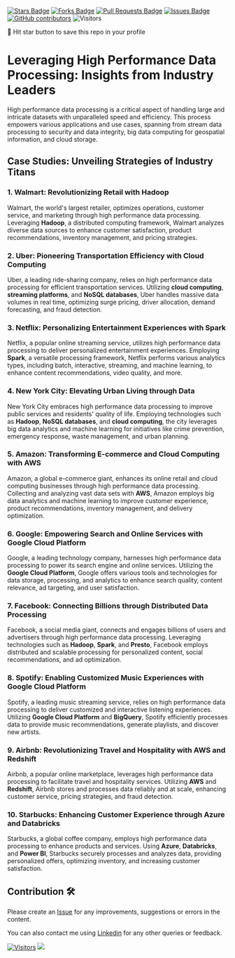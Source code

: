 <a href="https://github.com/drshahizan/HPDP/stargazers"><img src="https://img.shields.io/github/stars/drshahizan/HPDP" alt="Stars Badge"/></a>
<a href="https://github.com/drshahizan/HPDP/network/members"><img src="https://img.shields.io/github/forks/drshahizan/HPDP" alt="Forks Badge"/></a>
<a href="https://github.com/drshahizan/HPDP/pulls"><img src="https://img.shields.io/github/issues-pr/drshahizan/HPDP" alt="Pull Requests Badge"/></a>
<a href="https://github.com/drshahizan/HPDP/issues"><img src="https://img.shields.io/github/issues/drshahizan/HPDP" alt="Issues Badge"/></a>
<a href="https://github.com/drshahizan/HPDP/graphs/contributors"><img alt="GitHub contributors" src="https://img.shields.io/github/contributors/drshahizan/Python_Tutorial?color=2b9348"></a>
![Visitors](https://api.visitorbadge.io/api/visitors?path=https%3A%2F%2Fgithub.com%2Fdrshahizan%2FHPDP&labelColor=%23d9e3f0&countColor=%23697689&style=flat)

🌟 Hit star button to save this repo in your profile

# Leveraging High Performance Data Processing: Insights from Industry Leaders

High performance data processing is a critical aspect of handling large and intricate datasets with unparalleled speed and efficiency. This process empowers various applications and use cases, spanning from stream data processing to security and data integrity, big data computing for geospatial information, and cloud storage.

## Case Studies: Unveiling Strategies of Industry Titans

### 1. Walmart: Revolutionizing Retail with Hadoop
Walmart, the world's largest retailer, optimizes operations, customer service, and marketing through high performance data processing. Leveraging **Hadoop**, a distributed computing framework, Walmart analyzes diverse data sources to enhance customer satisfaction, product recommendations, inventory management, and pricing strategies.

### 2. Uber: Pioneering Transportation Efficiency with Cloud Computing
Uber, a leading ride-sharing company, relies on high performance data processing for efficient transportation services. Utilizing **cloud computing**, **streaming platforms**, and **NoSQL databases**, Uber handles massive data volumes in real time, optimizing surge pricing, driver allocation, demand forecasting, and fraud detection.

### 3. Netflix: Personalizing Entertainment Experiences with Spark
Netflix, a popular online streaming service, utilizes high performance data processing to deliver personalized entertainment experiences. Employing **Spark**, a versatile processing framework, Netflix performs various analytics types, including batch, interactive, streaming, and machine learning, to enhance content recommendations, video quality, and more.

### 4. New York City: Elevating Urban Living through Data
New York City embraces high performance data processing to improve public services and residents' quality of life. Employing technologies such as **Hadoop**, **NoSQL databases**, and **cloud computing**, the city leverages big data analytics and machine learning for initiatives like crime prevention, emergency response, waste management, and urban planning.

### 5. Amazon: Transforming E-commerce and Cloud Computing with AWS
Amazon, a global e-commerce giant, enhances its online retail and cloud computing businesses through high performance data processing. Collecting and analyzing vast data sets with **AWS**, Amazon employs big data analytics and machine learning to improve customer experience, product recommendations, inventory management, and delivery optimization.

### 6. Google: Empowering Search and Online Services with Google Cloud Platform
Google, a leading technology company, harnesses high performance data processing to power its search engine and online services. Utilizing the **Google Cloud Platform**, Google offers various tools and technologies for data storage, processing, and analytics to enhance search quality, content relevance, ad targeting, and user satisfaction.

### 7. Facebook: Connecting Billions through Distributed Data Processing
Facebook, a social media giant, connects and engages billions of users and advertisers through high performance data processing. Leveraging technologies such as **Hadoop**, **Spark**, and **Presto**, Facebook employs distributed and scalable processing for personalized content, social recommendations, and ad optimization.

### 8. Spotify: Enabling Customized Music Experiences with Google Cloud Platform
Spotify, a leading music streaming service, relies on high performance data processing to deliver customized and interactive listening experiences. Utilizing **Google Cloud Platform** and **BigQuery**, Spotify efficiently processes data to provide music recommendations, generate playlists, and discover new artists.

### 9. Airbnb: Revolutionizing Travel and Hospitality with AWS and Redshift
Airbnb, a popular online marketplace, leverages high performance data processing to facilitate travel and hospitality services. Utilizing **AWS** and **Redshift**, Airbnb stores and processes data reliably and at scale, enhancing customer service, pricing strategies, and fraud detection.

### 10. Starbucks: Enhancing Customer Experience through Azure and Databricks
Starbucks, a global coffee company, employs high performance data processing to enhance products and services. Using **Azure**, **Databricks**, and **Power BI**, Starbucks securely processes and analyzes data, providing personalized offers, optimizing inventory, and increasing customer satisfaction.

## Contribution 🛠️
Please create an [Issue](https://github.com/drshahizan/HPDP/issues) for any improvements, suggestions or errors in the content.

You can also contact me using [Linkedin](https://www.linkedin.com/in/drshahizan/) for any other queries or feedback.

[![Visitors](https://api.visitorbadge.io/api/visitors?path=https%3A%2F%2Fgithub.com%2Fdrshahizan&labelColor=%23697689&countColor=%23555555&style=plastic)](https://visitorbadge.io/status?path=https%3A%2F%2Fgithub.com%2Fdrshahizan)
![](https://hit.yhype.me/github/profile?user_id=81284918)
